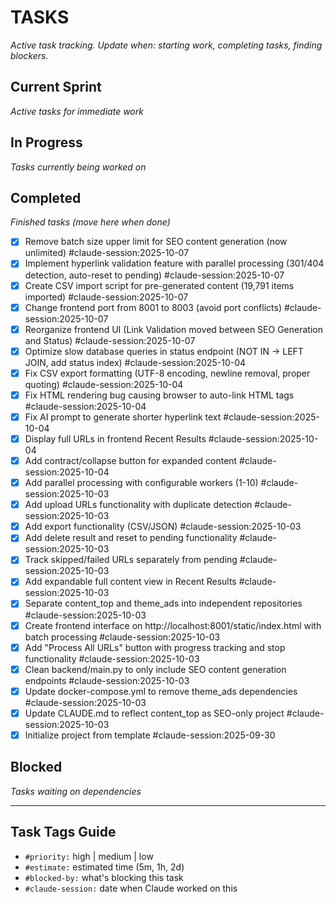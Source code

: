 # TASKS
_Active task tracking. Update when: starting work, completing tasks, finding blockers._

## Current Sprint
_Active tasks for immediate work_

## In Progress
_Tasks currently being worked on_

## Completed
_Finished tasks (move here when done)_

- [x] Remove batch size upper limit for SEO content generation (now unlimited) #claude-session:2025-10-07
- [x] Implement hyperlink validation feature with parallel processing (301/404 detection, auto-reset to pending) #claude-session:2025-10-07
- [x] Create CSV import script for pre-generated content (19,791 items imported) #claude-session:2025-10-07
- [x] Change frontend port from 8001 to 8003 (avoid port conflicts) #claude-session:2025-10-07
- [x] Reorganize frontend UI (Link Validation moved between SEO Generation and Status) #claude-session:2025-10-07
- [x] Optimize slow database queries in status endpoint (NOT IN → LEFT JOIN, add status index) #claude-session:2025-10-04
- [x] Fix CSV export formatting (UTF-8 encoding, newline removal, proper quoting) #claude-session:2025-10-04
- [x] Fix HTML rendering bug causing browser to auto-link HTML tags #claude-session:2025-10-04
- [x] Fix AI prompt to generate shorter hyperlink text #claude-session:2025-10-04
- [x] Display full URLs in frontend Recent Results #claude-session:2025-10-04
- [x] Add contract/collapse button for expanded content #claude-session:2025-10-04
- [x] Add parallel processing with configurable workers (1-10) #claude-session:2025-10-03
- [x] Add upload URLs functionality with duplicate detection #claude-session:2025-10-03
- [x] Add export functionality (CSV/JSON) #claude-session:2025-10-03
- [x] Add delete result and reset to pending functionality #claude-session:2025-10-03
- [x] Track skipped/failed URLs separately from pending #claude-session:2025-10-03
- [x] Add expandable full content view in Recent Results #claude-session:2025-10-03
- [x] Separate content_top and theme_ads into independent repositories #claude-session:2025-10-03
- [x] Create frontend interface on http://localhost:8001/static/index.html with batch processing #claude-session:2025-10-03
- [x] Add "Process All URLs" button with progress tracking and stop functionality #claude-session:2025-10-03
- [x] Clean backend/main.py to only include SEO content generation endpoints #claude-session:2025-10-03
- [x] Update docker-compose.yml to remove theme_ads dependencies #claude-session:2025-10-03
- [x] Update CLAUDE.md to reflect content_top as SEO-only project #claude-session:2025-10-03
- [x] Initialize project from template #claude-session:2025-09-30

## Blocked
_Tasks waiting on dependencies_

---

## Task Tags Guide
- `#priority:` high | medium | low
- `#estimate:` estimated time (5m, 1h, 2d)
- `#blocked-by:` what's blocking this task
- `#claude-session:` date when Claude worked on this
